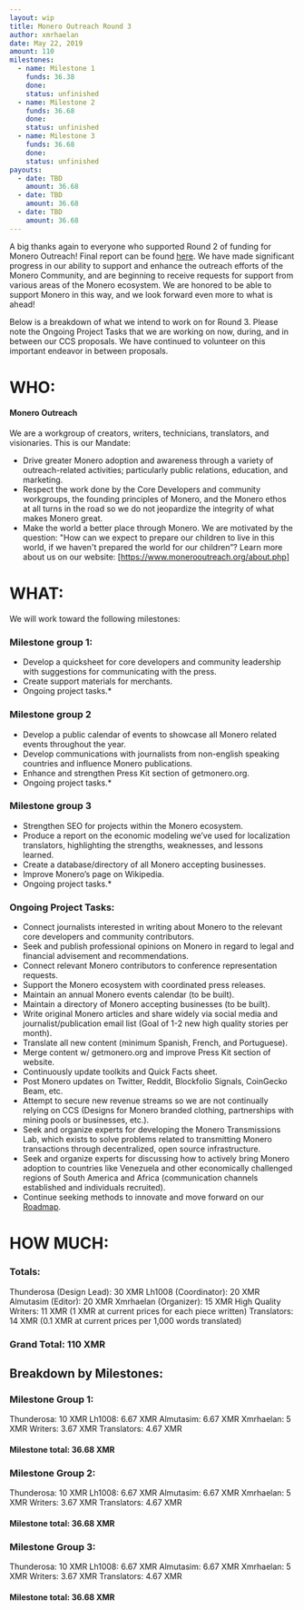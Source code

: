 ```yaml
---
layout: wip
title: Monero Outreach Round 3
author: xmrhaelan
date: May 22, 2019
amount: 110
milestones:
  - name: Milestone 1
    funds: 36.38
    done:
    status: unfinished
  - name: Milestone 2
    funds: 36.68
    done:
    status: unfinished
  - name: Milestone 3
    funds: 36.68
    done:
    status: unfinished
payouts:
  - date: TBD
    amount: 36.68
  - date: TBD
    amount: 36.68
  - date: TBD
    amount: 36.68
---
```


A big thanks again to everyone who supported Round 2 of funding for Monero Outreach! Final report can be found [here](https://www.reddit.com/r/Monero/comments/bonpt3/monero_outreach_round_2_ccs_final_report_see_what/). 
We have made significant progress in our ability to support and enhance the outreach efforts of the Monero Community, and are beginning to receive requests for support from various areas of the Monero ecosystem. We are honored to be able to support Monero in this way, and we look forward even more to what is ahead!

Below is a breakdown of what we intend to work on for Round 3. Please note the Ongoing Project Tasks that we are working on now, during, and in between our CCS proposals. We have continued to volunteer on this important endeavor in between proposals.

# WHO:

#### Monero Outreach 

We are a workgroup of creators, writers, technicians, translators, and visionaries. This is our Mandate:
- Drive greater Monero adoption and awareness through a variety of outreach-related activities; particularly public relations, education, and marketing.
- Respect the work done by the Core Developers and community workgroups, the founding principles of Monero, and the Monero ethos at all turns in the road so we do not jeopardize the integrity of what makes Monero great.
- Make the world a better place through Monero. We are motivated by the question: "How can we expect to prepare our children to live in this world, if we haven't prepared the world for our children”?
Learn more about us on our website: [https://www.monerooutreach.org/about.php]

# WHAT:

We will work toward the following milestones:

### Milestone group 1:
- Develop a quicksheet for core developers and community leadership with suggestions for communicating with the press.
- Create support materials for merchants.
- Ongoing project tasks.*

### Milestone group 2
- Develop a public calendar of events to showcase all Monero related events throughout the year.
- Develop communications with journalists from non-english speaking countries and influence Monero publications.
- Enhance and strengthen Press Kit section of getmonero.org.
- Ongoing project tasks.*

### Milestone group 3
- Strengthen SEO for projects within the Monero ecosystem.
- Produce a report on the economic modeling we’ve used for localization translators, highlighting the strengths, weaknesses, and lessons learned.
- Create a database/directory of all Monero accepting businesses.
- Improve Monero’s page on Wikipedia.
- Ongoing project tasks.*
    
### Ongoing Project Tasks:
- Connect journalists interested in writing about Monero to the relevant core developers and community contributors.
- Seek and publish professional opinions on Monero in regard to legal and financial advisement and recommendations.
- Connect relevant Monero contributors to conference representation requests.
- Support the Monero ecosystem with coordinated press releases.
- Maintain an annual Monero events calendar (to be built).
- Maintain a directory of Monero accepting businesses (to be built).
- Write original Monero articles and share widely via social media and journalist/publication email list (Goal of 1-2 new high quality stories per month).
- Translate all new content (minimum Spanish, French, and Portuguese).
- Merge content w/ getmonero.org and improve Press Kit section of website.
- Continuously update toolkits and Quick Facts sheet.
- Post Monero updates on Twitter, Reddit, Blockfolio Signals, CoinGecko Beam, etc.
- Attempt to secure new revenue streams so we are not continually relying on CCS (Designs for Monero branded clothing, partnerships with mining pools or businesses, etc.).
- Seek and organize experts for developing the Monero Transmissions Lab, which exists to solve problems related to transmitting Monero transactions through decentralized, open source infrastructure.
- Seek and organize experts for discussing how to actively bring Monero adoption to countries like Venezuela and other economically challenged regions of South America and Africa (communication channels established and individuals recruited).
- Continue seeking methods to innovate and move forward on our [Roadmap](https://www.monerooutreach.org/about.php).

# HOW MUCH:
### Totals:
Thunderosa (Design Lead): 30 XMR
Lh1008 (Coordinator): 20 XMR
Almutasim (Editor): 20 XMR
Xmrhaelan (Organizer): 15 XMR
High Quality Writers: 11 XMR (1 XMR at current prices for each piece written)
Translators: 14 XMR (0.1 XMR at current prices per 1,000 words translated)

### Grand Total: 110 XMR


## Breakdown by Milestones:

### Milestone Group 1:
Thunderosa: 10 XMR
Lh1008: 6.67 XMR
Almutasim: 6.67 XMR
Xmrhaelan: 5 XMR
Writers: 3.67 XMR
Translators: 4.67 XMR

#### Milestone total: 36.68 XMR

### Milestone Group 2:
Thunderosa: 10 XMR
Lh1008: 6.67 XMR
Almutasim: 6.67 XMR
Xmrhaelan: 5 XMR
Writers: 3.67 XMR
Translators: 4.67 XMR

#### Milestone total: 36.68 XMR

### Milestone Group 3:
Thunderosa: 10 XMR
Lh1008: 6.67 XMR
Almutasim: 6.67 XMR
Xmrhaelan: 5 XMR
Writers: 3.67 XMR
Translators: 4.67 XMR

#### Milestone total: 36.68 XMR
